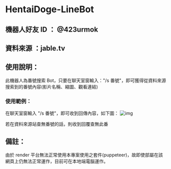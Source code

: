 # HentaiDoge-LineBot

## 機器⼈好友 ID ： @423urmok

## 資料來源 ：jable.tv

## 使⽤說明：

此機器人為番號搜索 Bot，只要在聊天室窗輸入："/s 番號"，即可獲得從資料來源搜索到的番號內容(影片名稱、縮圖、觀看連結)

### 使用範例：

在聊天室窗輸入 "/s 番號"，即可收到回傳內容，如下圖：
![img]()

若在資料來源站查無番號的話，則收到回覆查無此番

## 備註：

由於 render 平台無法正常使用本專案使用之套件(puppeteer)，故即使部屬在該網頁上仍無法正常運作，目前可在本地端電腦運作。
